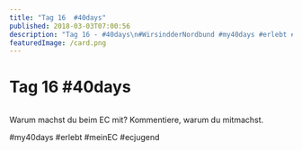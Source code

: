 ```yaml
---
title: "Tag 16  #40days"
published: 2018-03-03T07:00:56
description: "Tag 16 - #40days\n#WirsindderNordbund #my40days #erlebt #meinEC #ecjugend"
featuredImage: /card.png
---
```


# Tag 16  #40days

<img loading="lazy" src="/old/40DAYS_03-03_IN-tag-16.jpg" alt>

Warum machst du beim EC mit? Kommentiere, warum du mitmachst.

#my40days #erlebt #meinEC #ecjugend